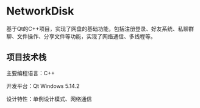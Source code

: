 # NetworkDisk
基于Qt的C++项目，实现了网盘的基础功能，包括注册登录、好友系统、私聊群聊、文件操作、分享文件等功能，实现了网络通信、多线程等。

## 项目技术栈

主要编程语言：C++

开发平台：Qt Windows 5.14.2

设计特性：单例设计模式、网络通信

